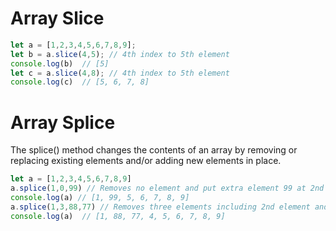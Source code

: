 # Array Slice

```js
let a = [1,2,3,4,5,6,7,8,9];
let b = a.slice(4,5); // 4th index to 5th element
console.log(b)  // [5]
let c = a.slice(4,8); // 4th index to 5th element
console.log(c)  // [5, 6, 7, 8]

```

# Array Splice

The splice() method changes the contents of an array by removing or replacing existing elements and/or adding new elements in place.

```js
let a = [1,2,3,4,5,6,7,8,9]
a.splice(1,0,99) // Removes no element and put extra element 99 at 2nd position
console.log(a) // [1, 99, 5, 6, 7, 8, 9]
a.splice(1,3,88,77) // Removes three elements including 2nd element and replaces with 88 and 77
console.log(a)  // [1, 88, 77, 4, 5, 6, 7, 8, 9]
```
